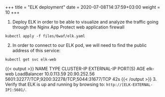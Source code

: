 +++
title = "ELK deployment"
date = 2020-07-08T14:37:59+03:00
weight = 10
+++


1. Deploy ELK in order to be able to visualize and analyze the traffic going through the Nginx App Protect web application firewall

```
kubectl apply -f files/6waf/elk.yaml
```

2. In order to connect to our ELK pod, we will need to find the public address of this service:  

```
kubectl get svc elk-web
```

{{< output >}}
NAME      TYPE           CLUSTER-IP    EXTERNAL-IP    PORT(S)                                        AGE
elk-web   LoadBalancer   10.0.113.59   20.90.252.56   5601:32277/TCP,9200:32278/TCP,5044:31677/TCP   42s
{{< /output >}}
3. Verify that ELK is up and running by browsing to: `http://[ELK-EXTERNAL-IP]:5601/`.  

